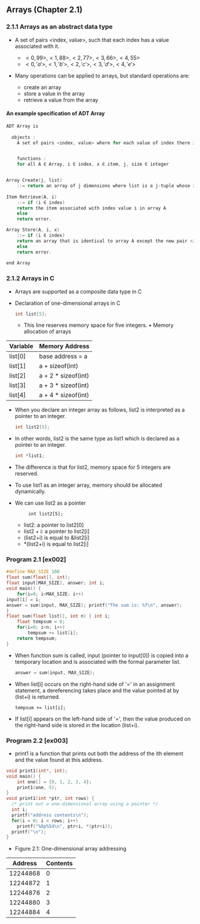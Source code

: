## Arrays (Chapter 2.1)

### 2.1.1 Arrays as an abstract data type

- A set of pairs <index, value>, such that each index has a value associated with it.
  - $<0, 99>, <1, 88>, <2, 77>, <3, 66>, <4, 55>$
  - $<0, 'a'>, <1, 'b'>, <2, 'c'>, <3, 'd'>, <4, 'e'>$
  
  
- Many operations can be applied to arrays, but standard operations are:
  - create an array
  - store a value in the array
  - retrieve a value from the array

#### An example specification of ADT Array

```c
ADT Array is
  
  objects : 
	A set of pairs <index, value> where for each value of index there is a value from the set item. Index is a finite set of one or more dimensions, for example, {0, . . ., n-1} for one dimension, {(0,0), (0,1), (0,2), (1,0), (1,1), (1,2), (2,0), (2,1), (2,2)} for two dimensions, etc.


	functions :
	for all A ∈ Array, i ∈ index, x ∈ item, j, size ∈ integer


Array Create(j, list) 
	::= return an array of j dimensions where list is a j-tuple whose ith element is the size of the ith dimension. Items are undefined.
  
Item Retrieve(A, i) 
	::= if (i ∈ index) 
    return the item associated with index value i in array A
	else 
    return error.

Array Store(A, i, x)
	::= if (i ∈ index) 
    return an array that is identical to array A except the new pair <i, x> has been inserted 
	else 
    return error.
    
end Array
```



### 2.1.2 Arrays in C

- Arrays are supported as a composite data type in C

- Declaration of one-dimensional arrays in C

  ```c
  int list[5];
  ```

  - This line reserves memory space for five integers. • Memory allocation of arrays

| Variable | Memory Address      |
| -------- | ------------------- |
| list[0]  | base address = a    |
| list[1]  | a + sizeof(int)     |
| list[2]  | a + 2 * sizeof(int) |
| list[3]  | a + 3 * sizeof(int) |
| list[4]  | a + 4 * sizeof(int) |

- When you declare an integer array as follows, list2 is interpreted as a pointer to an integer.

  ```c
  int list2[5];
  ```

- In other words, list2 is the same type as list1 which is declared as a pointer to an integer.

  ```c
  int *list1;
  ```

  

- The difference is that for list2, memory space for 5 integers are reserved.

- To use list1 as an integer array, memory should be allocated dynamically.



- We can use list2 as a pointer

  ```
       int list2[5];
  ```

  - list2: a pointer to list2[0]
  - list2 + i: a pointer to list2[i]
  - (list2+i) is equal to &list2[i]
  - *(list2+i) is equal to list2[i]

### Program 2.1 [ex002]

```c
#define MAX_SIZE 100
float sum(float[], int);
float input[MAX_SIZE], answer; int i;
void main() {
    for(i=0; i<MAX_SIZE; i++)
input[i] = i;
answer = sum(input, MAX_SIZE); printf("The sum is: %f\n", answer);
}
float sum(float list[], int n) { int i;
    float tempsum = 0;
    for(i=0; i<n; i++)
        tempsum += list[i];
    return tempsum;
}
```

- When function sum is called, input (pointer to input[0]) is copied into a temporary location and is associated with the formal parameter list. 

  ```c
  answer = sum(input, MAX_SIZE);
  ```

- When list[i] occurs on the right-hand side of '=' in an assignment statement, a dereferencing takes place and the value pointed at by (list+i) is returned.

  ```
  tempsum += list[i];
  ```

- If list[i] appears on the left-hand side of '=', then the value produced on the right-hand side is stored in the location (list+i).

### Program 2.2 [ex003]

- print1 is a function that prints out both the address of the ith element and the value found at this address.

```c
void print1(int*, int);
void main() {
    int one[] = {0, 1, 2, 3, 4};
    print1(one, 5);
}
void print1(int *ptr, int rows) {
  /* print out a one-dimensional array using a pointer */
  int i;
  printf("address contents\n");
  for(i = 0; i < rows; i++)
    printf("%8p%5d\n", ptr+i, *(ptr+i));
  printf("\n");
}
```

- Figure 2.1: One-dimensional array addressing

| Address  | Contents |
| -------- | -------- |
| 12244868 | 0        |
| 12244872 | 1        |
| 12244876 | 2        |
| 12244880 | 3        |
| 12244884 | 4        |
